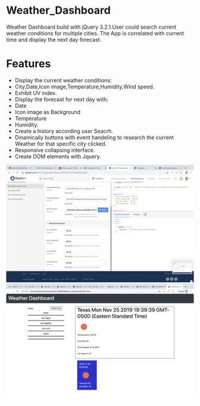 # Weather_Dashboard
Weather Dashboard build with jQuery 3.2.1.User could search current weather conditions for multiple cities. The App is correlated with current time and display the next day forecast.

# Features
* Display the current weather conditions:
 * City,Date,Icon image,Temperature,Humidity,Wind speed.
* Exhibit UV index.
* Display the forecast for next day with:
 * Date
 * Icon image as Background
 * Temperature
 * Humidity.
* Create a history according user Seacrh.
* Dinamically buttons with event handeling to research the current Weather for that specific city clicked.
* Responsive collapsing interface.
* Create DOM elements with Jquery.


<img src="./assets/images/Screen Shot 2019-11-21 at 7.21.36 PM.png">
<img src="./assets/images/Screen Shot 2019-11-25 at 7.40.24 PM.png">
